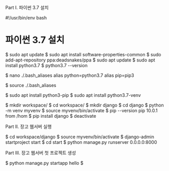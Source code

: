 
Part I. 파이썬 3.7 설치

#!/usr/bin/env bash
# 파이썬 3.7 설치
$ sudo apt update
$ sudo apt install software-properties-common
$ sudo add-apt-repository ppa:deadsnakes/ppa
$ sudo apt update
$ sudo apt install python3.7
$ python3.7 --version

$ nano ./.bash_aliases 
alias python=python3.7
alias pip=pip3

$ source ./.bash_aliases

$ sudo apt install python3-pip
$ sudo apt install python3.7-venv

$ mkdir workspace/
$ cd workspace/
$ mkdir django
$ cd django
$ python -m venv myvenv
$ source myvenv/bin/activate
$ pip --version
 pip 10.0.1 from /hom
$ pip install django
$ deactivate


Part II. 장고 웹서버 실행

$ cd workspace/django
$ source myvenv/bin/activate
$ django-admin startproject start
$ cd start
$ python manage.py runserver 0.0.0.0:8000

Part III. 장고 웹서버 첫 프로젝트 생성

$ python manage.py startapp hello
$ 






